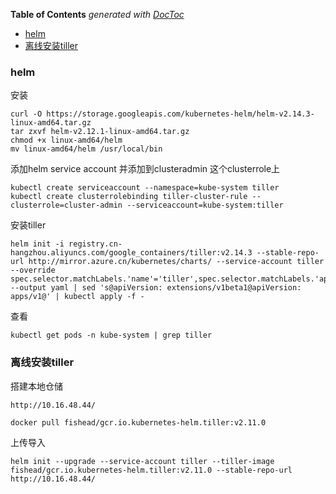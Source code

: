 <!-- START doctoc generated TOC please keep comment here to allow auto update -->
<!-- DON'T EDIT THIS SECTION, INSTEAD RE-RUN doctoc TO UPDATE -->
**Table of Contents**  *generated with [DocToc](https://github.com/thlorenz/doctoc)*

- [helm](#helm)
- [离线安装tiller](#%E7%A6%BB%E7%BA%BF%E5%AE%89%E8%A3%85tiller)

<!-- END doctoc generated TOC please keep comment here to allow auto update -->

### helm

安装
    
    curl -O https://storage.googleapis.com/kubernetes-helm/helm-v2.14.3-linux-amd64.tar.gz
    tar zxvf helm-v2.12.1-linux-amd64.tar.gz
    chmod +x linux-amd64/helm
    mv linux-amd64/helm /usr/local/bin
    
添加helm service account 并添加到clusteradmin 这个clusterrole上
    
    kubectl create serviceaccount --namespace=kube-system tiller
    kubectl create clusterrolebinding tiller-cluster-rule --clusterrole=cluster-admin --serviceaccount=kube-system:tiller
   
安装tiller
    
    helm init -i registry.cn-hangzhou.aliyuncs.com/google_containers/tiller:v2.14.3 --stable-repo-url http://mirror.azure.cn/kubernetes/charts/ --service-account tiller --override spec.selector.matchLabels.'name'='tiller',spec.selector.matchLabels.'app'='helm' --output yaml | sed 's@apiVersion: extensions/v1beta1@apiVersion: apps/v1@' | kubectl apply -f -

查看
    
    kubectl get pods -n kube-system | grep tiller
    
### 离线安装tiller

搭建本地仓储

    http://10.16.48.44/

    docker pull fishead/gcr.io.kubernetes-helm.tiller:v2.11.0

上传导入

    helm init --upgrade --service-account tiller --tiller-image fishead/gcr.io.kubernetes-helm.tiller:v2.11.0 --stable-repo-url http://10.16.48.44/

    
    
